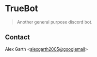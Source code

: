 # TrueBot

> Another general purpose discord bot.

## Contact

Alex Garth <[alexgarth2005@googlemail](mailto:alexgarth2005@googlemail.com)>
